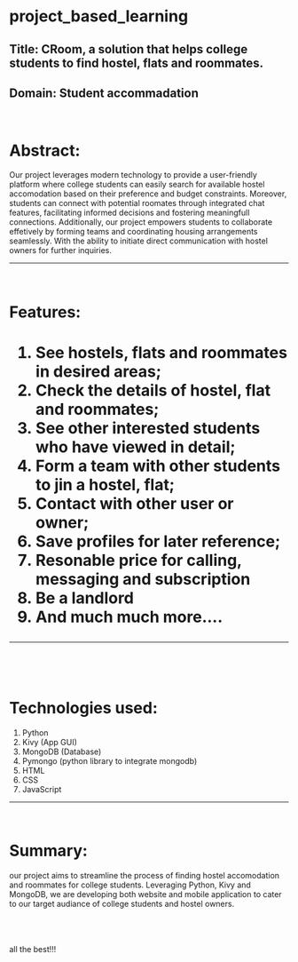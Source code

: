 # project_based_learning
 
## Title: CRoom, a solution that helps college students to find hostel, flats and roommates.

## Domain: Student accommadation

<br>
<h1>Abstract:</h1>
Our project leverages modern technology to provide a user-friendly platform where college students can easily search for available hostel accomodation based on their preference and budget constraints. Moreover, students can connect with potential roomates through integrated chat features, facilitating informed decisions and fostering meaningfull connections. Additionally, our project empowers students to collaborate effetively by forming teams and coordinating housing arrangements seamlessly. With the ability to initiate direct communication with hostel owners for further inquiries.
<hr>
<br>
<h1>Features:<h1>
<ol>
    <li>See hostels, flats and roommates in desired areas;</li>
    <li>Check the details of hostel, flat and roommates;</li>
    <li>See other interested students who have viewed in detail;</li>
    <li>Form a team with other students to jin a hostel, flat;</li>
    <li>Contact with other user or owner;</li>
    <li>Save profiles for later reference;</li>
    <li>Resonable price for calling, messaging and subscription</li>
    <li>Be a landlord</li>
    <li>And much much more....</li>
</ol>
<hr>
<br>
<h1>Technologies used:</h1>
<ol>
    <li>Python</li>
    <li>Kivy (App GUI)</li>
    <li>MongoDB (Database)</li>
    <li>Pymongo (python library to integrate mongodb)</li>
    <li>HTML</li>
    <li>CSS</li>
    <li>JavaScript</li>
</ol>
<hr>
<br>
<h1>Summary:</h1>
our project aims to streamline the process of finding hostel accomodation and roommates for college students. Leveraging Python, Kivy and MongoDB, we are developing both website and mobile application to cater to our target audiance of college students and hostel owners.




<br><br><br>
all the best!!!

<!--
to do later:

0<0# : ^
'''
@echo off
echo batch code
python "%~f0" %*
exit /b 0
'''
#! python

#add this at the beginning of main.py to convert it into .bat file
-->